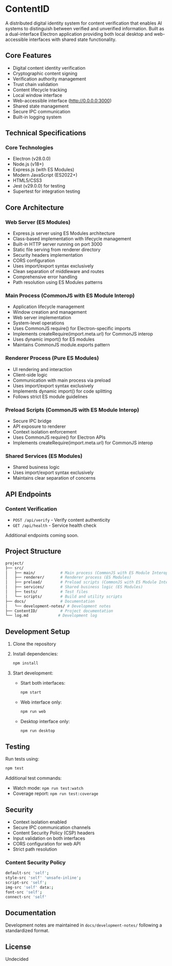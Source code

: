 # ContentID

A distributed digital identity system for content verification that enables AI systems to distinguish between verified and unverified information. Built as a dual-interface Electron application providing both local desktop and web-accessible interfaces with shared state functionality.

## Core Features

- Digital content identity verification
- Cryptographic content signing
- Verification authority management
- Trust chain validation
- Content lifecycle tracking
- Local window interface
- Web-accessible interface (<http://0.0.0.0:3000>)
- Shared state management
- Secure IPC communication
- Built-in logging system

## Technical Specifications

### Core Technologies

- Electron (v28.0.0)
- Node.js (v18+)
- Express.js (with ES Modules)
- Modern JavaScript (ES2022+)
- HTML5/CSS3
- Jest (v29.0.0) for testing
- Supertest for integration testing

## Core Architecture

### Web Server (ES Modules)

- Express.js server using ES Modules architecture
- Class-based implementation with lifecycle management
- Built-in HTTP server running on port 3000
- Static file serving from renderer directory
- Security headers implementation
- CORS configuration
- Uses import/export syntax exclusively
- Clean separation of middleware and routes
- Comprehensive error handling
- Path resolution using ES Modules patterns

### Main Process (CommonJS with ES Module Interop)

- Application lifecycle management
- Window creation and management
- Web server implementation
- System-level operations
- Uses CommonJS require() for Electron-specific imports
- Implements createRequire(import.meta.url) for CommonJS interop
- Uses dynamic import() for ES modules
- Maintains CommonJS module.exports pattern

### Renderer Process (Pure ES Modules)

- UI rendering and interaction
- Client-side logic
- Communication with main process via preload
- Uses import/export syntax exclusively
- Implements dynamic import() for code splitting
- Follows strict ES module guidelines

### Preload Scripts (CommonJS with ES Module Interop)

- Secure IPC bridge
- API exposure to renderer
- Context isolation enforcement
- Uses CommonJS require() for Electron APIs
- Implements createRequire(import.meta.url) for CommonJS interop

### Shared Services (ES Modules)

- Shared business logic
- Uses import/export syntax exclusively
- Maintains clear separation of concerns

## API Endpoints

### Content Verification

- `POST /api/verify` - Verify content authenticity
- `GET /api/health` - Service health check

Additional endpoints coming soon.

## Project Structure

```bash
project/
├── src/
│   ├── main/           # Main process (CommonJS with ES Module Interop)
│   ├── renderer/       # Renderer process (ES Modules)
│   ├── preload/        # Preload scripts (CommonJS with ES Module Interop)
│   ├── services/       # Shared business logic (ES Modules)
│   ├── tests/          # Test files
│   └── scripts/        # Build and utility scripts
├── docs/               # Documentation
│   └── development-notes/ # Development notes
├── ContentID/          # Project documentation
└── log.md             # Development log
```

## Development Setup

1. Clone the repository
2. Install dependencies:

   ```bash
   npm install
   ```

3. Start development:
   - Start both interfaces:

     ```bash
     npm start
     ```

   - Web interface only:

     ```bash
     npm run web
     ```

   - Desktop interface only:

     ```bash
     npm run desktop
     ```

## Testing

Run tests using:

```bash
npm test
```

Additional test commands:

- Watch mode: `npm run test:watch`
- Coverage report: `npm run test:coverage`

## Security

- Context isolation enabled
- Secure IPC communication channels
- Content Security Policy (CSP) headers
- Input validation on both interfaces
- CORS configuration for web API
- Strict path resolution

### Content Security Policy

```bash
default-src 'self';
style-src 'self' 'unsafe-inline';
script-src 'self';
img-src 'self' data:;
font-src 'self';
connect-src 'self'
```

## Documentation

Development notes are maintained in `docs/development-notes/` following a standardized format.

## License

Undecided
